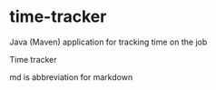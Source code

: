 # time-tracker
Java (Maven) application for tracking time on the job

Time tracker

md is abbreviation for markdown

